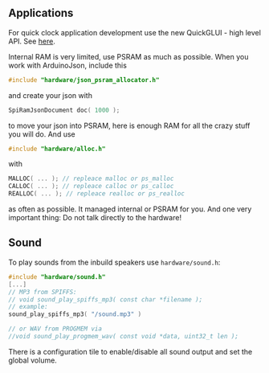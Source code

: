 ## Applications

For quick clock application development use the new QuickGLUI - high level API. See [here](https://github.com/sharandac/My-TTGO-Watch/pull/163).

Internal RAM is very limited, use PSRAM as much as possible. When you work with ArduinoJson, include this

```c
#include "hardware/json_psram_allocator.h"
```

and create your json with

```c
SpiRamJsonDocument doc( 1000 );
```

to move your json into PSRAM, here is enough RAM for all the crazy stuff you will do. And use

```c
#include "hardware/alloc.h"
```
with
```c
MALLOC( ... ); // repleace malloc or ps_malloc
CALLOC( ... ); // repleace calloc or ps_calloc
REALLOC( ... ); // repleace realloc or ps_realloc
```

as often as possible. It managed internal or PSRAM for you.
And one very important thing: Do not talk directly to the hardware!

## Sound
To play sounds from the inbuild speakers use `hardware/sound.h`:

```c
#include "hardware/sound.h"
[...]
// MP3 from SPIFFS:
// void sound_play_spiffs_mp3( const char *filename );
// example:
sound_play_spiffs_mp3( "/sound.mp3" )

// or WAV from PROGMEM via
//void sound_play_progmem_wav( const void *data, uint32_t len );

```

There is a configuration tile to enable/disable all sound output and set the global volume.
